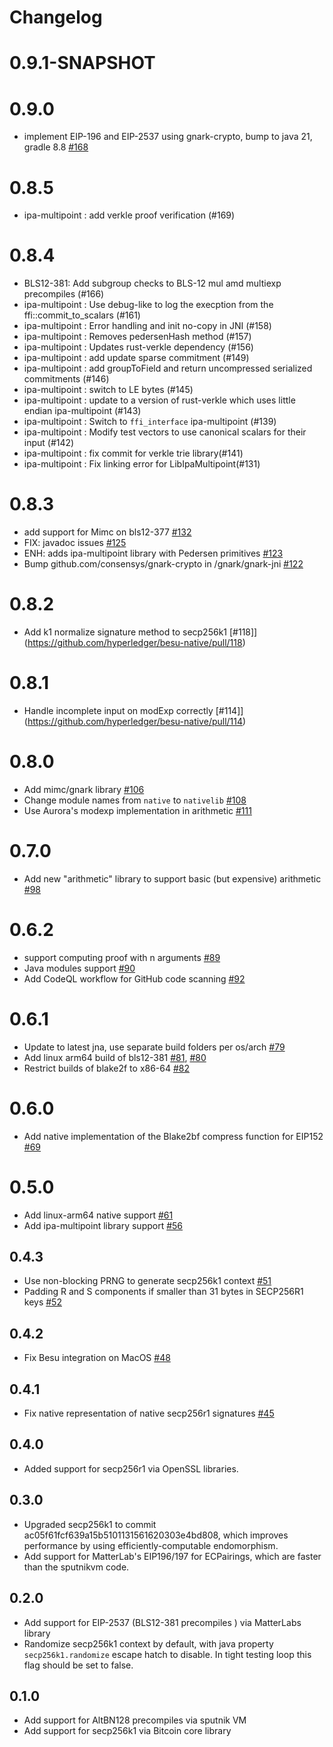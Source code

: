 # Changelog

# 0.9.1-SNAPSHOT

# 0.9.0
* implement EIP-196 and EIP-2537 using gnark-crypto, bump to java 21, gradle 8.8 [#168](https://github.com/hyperledger/besu-native/pull/168)

# 0.8.5
* ipa-multipoint : add verkle proof verification (#169)

# 0.8.4

* BLS12-381: Add subgroup checks to BLS-12 mul amd multiexp precompiles (#166)
* ipa-multipoint : Use debug-like to log the execption from the ffi::commit_to_scalars (#161)
* ipa-multipoint : Error handling and init no-copy in JNI (#158)
* ipa-multipoint : Removes pedersenHash method (#157)
* ipa-multipoint : Updates rust-verkle dependency (#156)
* ipa-multipoint : add update sparse commitment (#149)
* ipa-multipoint : add groupToField and return uncompressed serialized commitments (#146)
* ipa-multipoint : switch to LE bytes (#145)
* ipa-multipoint : update to a version of rust-verkle which uses little endian ipa-multipoint (#143)
* ipa-multipoint : Switch to `ffi_interface` ipa-multipoint (#139)
* ipa-multipoint : Modify test vectors to use canonical scalars for their input  (#142)
* ipa-multipoint : fix commit for verkle trie library(#141)
* ipa-multipoint : Fix linking error for LibIpaMultipoint(#131)

# 0.8.3

* add support for Mimc on bls12-377 [#132](https://github.com/hyperledger/besu-native/pull/132)
* FIX: javadoc issues [#125](https://github.com/hyperledger/besu-native/pull/125)
* ENH: adds ipa-multipoint library with Pedersen primitives [#123](https://github.com/hyperledger/besu-native/pull/123)
* Bump github.com/consensys/gnark-crypto in /gnark/gnark-jni [#122](https://github.com/hyperledger/besu-native/pull/122)

# 0.8.2

* Add k1 normalize signature method to secp256k1 [#118]](https://github.com/hyperledger/besu-native/pull/118)

# 0.8.1

* Handle incomplete input on modExp correctly [#114]](https://github.com/hyperledger/besu-native/pull/114)

# 0.8.0

* Add mimc/gnark library [#106](https://github.com/hyperledger/besu-native/pull/106)
* Change module names from `native` to `nativelib` [#108](https://github.com/hyperledger/besu-native/pull/108)
* Use Aurora's modexp implementation in arithmetic [#111](https://github.com/hyperledger/besu-native/pull/111)

# 0.7.0

* Add new "arithmetic" library to support basic (but expensive) arithmetic [#98](https://github.com/hyperledger/besu-native/pull/98)

# 0.6.2

* support computing proof with n arguments [#89](https://github.com/hyperledger/besu-native/pull/89)
* Java modules support [#90](https://github.com/hyperledger/besu-native/pull/90)
* Add CodeQL workflow for GitHub code scanning [#92](https://github.com/hyperledger/besu-native/pull/92)

# 0.6.1

* Update to latest jna, use separate build folders per os/arch [#79](https://github.com/hyperledger/besu-native/pull/79)
* Add linux arm64 build of bls12-381 [#81](https://github.com/hyperledger/besu-native/pull/81), [#80](https://github.com/hyperledger/besu-native/pull/80)
* Restrict builds of blake2f to x86-64 [#82](https://github.com/hyperledger/besu-native/pull/82) 

# 0.6.0

* Add native implementation of the Blake2bf compress function for EIP152 [#69](https://github.com/hyperledger/besu-native/pull/69)

# 0.5.0

* Add linux-arm64 native support [#61](https://github.com/hyperledger/besu-native/pull/61)
* Add ipa-multipoint library support [#56](https://github.com/hyperledger/besu-native/pull/56)

## 0.4.3

* Use non-blocking PRNG to generate secp256k1 context [#51](https://github.com/hyperledger/besu-native/pull/51)
* Padding R and S components if smaller than 31 bytes in SECP256R1 keys [#52](https://github.com/hyperledger/besu-native/pull/52)

## 0.4.2

* Fix Besu integration on MacOS [#48](https://github.com/hyperledger/besu-native/pull/48)

## 0.4.1

* Fix native representation of native secp256r1 signatures [#45](https://github.com/hyperledger/besu-native/pull/45)

## 0.4.0

* Added support for secp256r1 via OpenSSL libraries.

## 0.3.0

* Upgraded secp256k1 to commit ac05f61fcf639a15b5101131561620303e4bd808, which
  improves performance by using efficiently-computable endomorphism.
* Add support for MatterLab's EIP196/197 for ECPairings, which are faster than
  the sputnikvm code.

## 0.2.0

* Add support for EIP-2537 (BLS12-381 precompiles ) via MatterLabs library
* Randomize secp256k1 context by default, with java property
  `secp256k1.randomize` escape hatch to disable. In tight testing loop this
  flag should be set to false.

## 0.1.0

* Add support for AltBN128 precompiles via sputnik VM
* Add support for secp256k1 via Bitcoin core library
